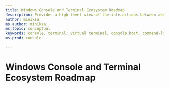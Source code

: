```yaml
---
title: Windows Console and Terminal Ecosystem Roadmap
description: Provides a high-level view of the interactions between and plans for the Windows Console Host, Console APIs, Console Subsystem, and Terminal product.
author: miniksa
ms.author: miniksa
ms.topic: conceptual
keywords: console, terminal, virtual terminal, console host, command-line, subsystem, roadmap, ecosystem
ms.prod: console

---
```


# Windows Console and Terminal Ecosystem Roadmap


